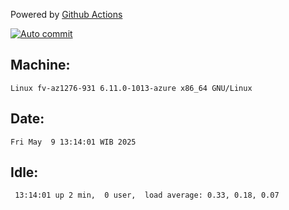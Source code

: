 Powered by [Github Actions](https://github.com/features/actions)

[![Auto commit](https://github.com/hiage/workstation/workflows/Auto%20commit/badge.svg)](https://github.com/hiage/workstation/actions?query=workflow%3A%22Auto+commit%22)

## Machine:
```
Linux fv-az1276-931 6.11.0-1013-azure x86_64 GNU/Linux
```
## Date:
```
Fri May  9 13:14:01 WIB 2025
```
## Idle:
```
 13:14:01 up 2 min,  0 user,  load average: 0.33, 0.18, 0.07
```
